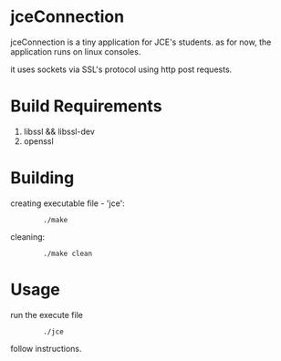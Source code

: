 jceConnection
=============

jceConnection is a tiny application for JCE's students.
as for now, the application runs on linux consoles.

it uses sockets via SSL's protocol using http post requests.


Build Requirements
==================

1)	libssl && libssl-dev 
2)	openssl

Building
========
creating executable file - 'jce':

			./make

cleaning:

			./make clean

Usage
=====
run the execute file

			./jce

follow instructions.
